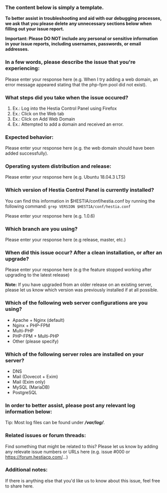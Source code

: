 ### The content below is simply a template. 

**To better assist in troubleshooting and aid with our debugging processes, we ask that you please delete any unnecessary sections below when filling out your issue report.**

**Important: Please DO NOT include any personal or sensitive information in your issue reports, including usernames, passwords, or email addresses.**

### In a few words, please describe the issue that you're experiencing:
Please enter your response here (e.g. When I try adding a web domain, an error message appeared stating that the php-fpm pool did not exist).

### What steps did you take when the issue occured? 
1. Ex.: Log into the Hestia Control Panel using Firefox
2. Ex.: Click on the Web tab
3. Ex.: Click on Add Web Domain
4. Ex.: Attempted to add a domain and received an error.

### Expected behavior:
Please enter your response here (e.g. the web domain should have been added successfully).

### Operating system distribution and release:
Please enter your response here (e.g. Ubuntu 18.04.3 LTS)

### Which version of Hestia Control Panel is currently installed?
You can find this information in $HESTIA/conf/hestia.conf by running the following command:
`grep VERSION $HESTIA/conf/hestia.conf`

Please enter your response here (e.g. 1.0.6)

### Which branch are you using?
Please enter your response here (e.g release, master, etc.)

### When did this issue occur? After a clean installation, or after an upgrade?
Please enter your response here (e.g the feature stopped working after upgrading to the latest release)

**Note:** If you have upgraded from an older release on an existing server, please let us know which version was previously installed if at all possible.

### Which of the following web server configurations are you using?
- Apache + Nginx (default)
- Nginx + PHP-FPM
- Multi-PHP
- PHP-FPM + Multi-PHP
- Other (please specify)

### Which of the following server roles are installed on your server?
- DNS
- Mail (Dovecot + Exim)
- Mail (Exim only)
- MySQL (MariaDB)
- PostgreSQL

### In order to better assist, please post any relevant log information below:
Tip: Most log files can be found under ***/var/log/***.

### Related issues or forum threads:
Find something that might be related to this? Please let us know by adding any relevate issue numbers or URLs here (e.g. issue #000 or https://forum.hestiacp.com/...)

### Additional notes:
If there is anything else that you'd like us to know about this issue, feel free to share here.
